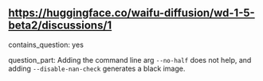 ## https://huggingface.co/waifu-diffusion/wd-1-5-beta2/discussions/1

contains_question: yes

question_part: Adding the command line arg `--no-half` does not help, and adding `--disable-nan-check` generates a black image.